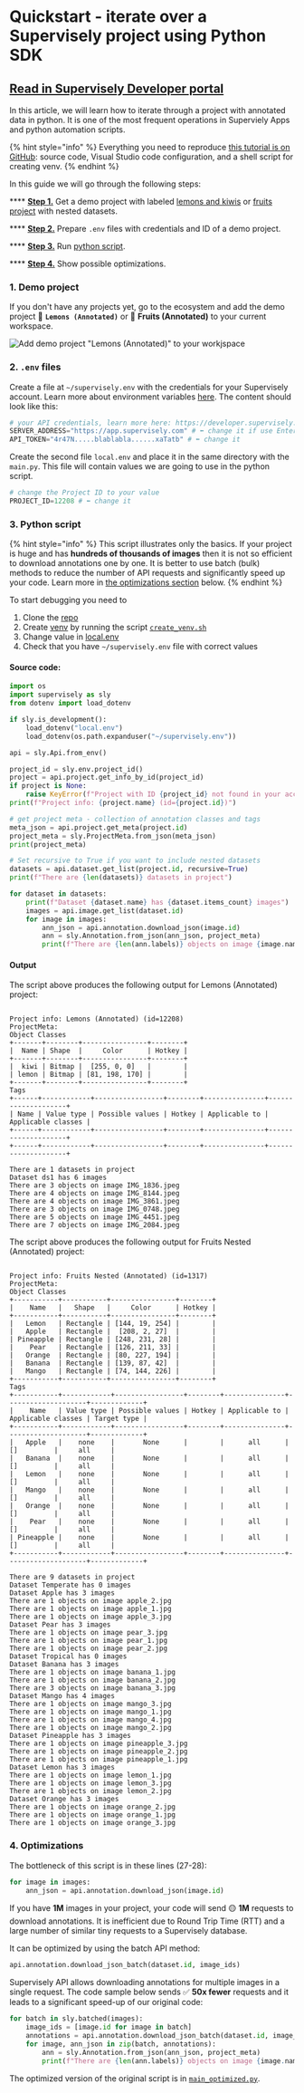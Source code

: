 # Quickstart  - iterate over a Supervisely project using Python SDK
## [Read in Supervisely Developer portal](https://developer.supervisely.com/getting-started/python-sdk-tutorials/iterate-over-a-project)

In this article, we will learn how to iterate through a project with annotated data in python. It is one of the most frequent operations in Superviely Apps and python automation scripts.

{% hint style="info" %}
Everything you need to reproduce [this tutorial is on GitHub](https://github.com/supervisely-ecosystem/iterate-over-project): source code, Visual Studio code configuration, and a shell script for creating venv.
{% endhint %}

In this guide we will go through the following steps:

\*\*\*\* [**Step 1.**](iterate-over-a-project.md#1-demo-project) Get a demo project with labeled [lemons and kiwis]((https://ecosystem.supervisely.com/projects/lemons-annotated)) or [fruits project](https://ecosystem.supervisely.com/apps/fruits-nested-annotated) with nested datasets.

\*\*\*\* [**Step 2.**](iterate-over-a-project.md#2-env-files) Prepare `.env` files with credentials and ID of a demo project.

\*\*\*\* [**Step 3.**](iterate-over-a-project.md#3-python-script) Run [python script](https://github.com/supervisely-ecosystem/iterate-over-project/blob/master/main.py).

\*\*\*\* [**Step 4.**](iterate-over-a-project.md#4-optimizations) Show possible optimizations.

### 1. Demo project

If you don't have any projects yet, go to the ecosystem and add the demo project 🍋 **`Lemons (Annotated)`**  or 🍍 **Fruits (Annotated)** to your current workspace.

![Add demo project "Lemons (Annotated)" to your workjspace](https://user-images.githubusercontent.com/12828725/180640631-8636ac88-a8f7-4f72-90bb-84438d12f247.png)

### 2. `.env` files

Create a file at `~/supervisely.env` with the credentials for your Supervisely account. Learn more about environment variables [here](../../environment-variables.md). The content should look like this:

```python
# your API credentials, learn more here: https://developer.supervisely.com/getting-started/basics-of-authentication
SERVER_ADDRESS="https://app.supervisely.com" # ⬅️ change it if use Enterprise Edition
API_TOKEN="4r47N.....blablabla......xaTatb" # ⬅️ change it
```

Create the second file `local.env` and place it in the same directory with the `main.py`. This file will contain values we are going to use in the python script.

```python
# change the Project ID to your value
PROJECT_ID=12208 # ⬅️ change it
```

### 3. Python script

{% hint style="info" %}
This script illustrates only the basics. If your project is huge and has **hundreds of thousands of images** then it is not so efficient to download annotations one by one. It is better to use batch (bulk) methods to reduce the number of API requests and significantly speed up your code. Learn more in [the optimizations section](iterate-over-a-project.md#optimizations) below.
{% endhint %}

To start debugging you need to

1. Clone the [repo](https://github.com/supervisely-ecosystem/iterate-over-project)
2. Create [venv](https://docs.python.org/3/library/venv.html) by running the script [`create_venv.sh`](https://github.com/supervisely-ecosystem/iterate-over-project/blob/master/create\_venv.sh)
3. Change value in [local.env](https://github.com/supervisely-ecosystem/iterate-over-project/blob/master/local.env)
4. Check that you have `~/supervisely.env` file with correct values

#### Source code:

```python
import os
import supervisely as sly
from dotenv import load_dotenv

if sly.is_development():
    load_dotenv("local.env")
    load_dotenv(os.path.expanduser("~/supervisely.env"))

api = sly.Api.from_env()

project_id = sly.env.project_id()
project = api.project.get_info_by_id(project_id)
if project is None:
    raise KeyError(f"Project with ID {project_id} not found in your account")
print(f"Project info: {project.name} (id={project.id})")

# get project meta - collection of annotation classes and tags
meta_json = api.project.get_meta(project.id)
project_meta = sly.ProjectMeta.from_json(meta_json)
print(project_meta)

# Set recursive to True if you want to include nested datasets
datasets = api.dataset.get_list(project.id, recursive=True) 
print(f"There are {len(datasets)} datasets in project")

for dataset in datasets:
    print(f"Dataset {dataset.name} has {dataset.items_count} images")
    images = api.image.get_list(dataset.id)
    for image in images:
        ann_json = api.annotation.download_json(image.id)
        ann = sly.Annotation.from_json(ann_json, project_meta)
        print(f"There are {len(ann.labels)} objects on image {image.name}")
```

#### Output

The script above produces the following output for Lemons (Annotated) project:

```text

Project info: Lemons (Annotated) (id=12208)
ProjectMeta:
Object Classes
+-------+--------+----------------+--------+
|  Name | Shape  |     Color      | Hotkey |
+-------+--------+----------------+--------+
|  kiwi | Bitmap |  [255, 0, 0]   |        |
| lemon | Bitmap | [81, 198, 170] |        |
+-------+--------+----------------+--------+
Tags
+------+------------+-----------------+--------+---------------+--------------------+
| Name | Value type | Possible values | Hotkey | Applicable to | Applicable classes |
+------+------------+-----------------+--------+---------------+--------------------+
+------+------------+-----------------+--------+---------------+--------------------+

There are 1 datasets in project
Dataset ds1 has 6 images
There are 3 objects on image IMG_1836.jpeg
There are 4 objects on image IMG_8144.jpeg
There are 4 objects on image IMG_3861.jpeg
There are 3 objects on image IMG_0748.jpeg
There are 5 objects on image IMG_4451.jpeg
There are 7 objects on image IMG_2084.jpeg
```

The script above produces the following output for Fruits Nested (Annotated) project:

```text

Project info: Fruits Nested (Annotated) (id=1317)
ProjectMeta:
Object Classes
+-----------+-----------+----------------+--------+
|    Name   |   Shape   |     Color      | Hotkey |
+-----------+-----------+----------------+--------+
|   Lemon   | Rectangle | [144, 19, 254] |        |
|   Apple   | Rectangle |  [208, 2, 27]  |        |
| Pineapple | Rectangle | [248, 231, 28] |        |
|    Pear   | Rectangle | [126, 211, 33] |        |
|   Orange  | Rectangle | [80, 227, 194] |        |
|   Banana  | Rectangle | [139, 87, 42]  |        |
|   Mango   | Rectangle | [74, 144, 226] |        |
+-----------+-----------+----------------+--------+
Tags
+-----------+------------+-----------------+--------+---------------+--------------------+-------------+
|    Name   | Value type | Possible values | Hotkey | Applicable to | Applicable classes | Target type |
+-----------+------------+-----------------+--------+---------------+--------------------+-------------+
|   Apple   |    none    |       None      |        |      all      |         []         |     all     |
|   Banana  |    none    |       None      |        |      all      |         []         |     all     |
|   Lemon   |    none    |       None      |        |      all      |         []         |     all     |
|   Mango   |    none    |       None      |        |      all      |         []         |     all     |
|   Orange  |    none    |       None      |        |      all      |         []         |     all     |
|    Pear   |    none    |       None      |        |      all      |         []         |     all     |
| Pineapple |    none    |       None      |        |      all      |         []         |     all     |
+-----------+------------+-----------------+--------+---------------+--------------------+-------------+

There are 9 datasets in project
Dataset Temperate has 0 images
Dataset Apple has 3 images
There are 1 objects on image apple_2.jpg
There are 1 objects on image apple_1.jpg
There are 1 objects on image apple_3.jpg
Dataset Pear has 3 images
There are 1 objects on image pear_3.jpg
There are 1 objects on image pear_1.jpg
There are 1 objects on image pear_2.jpg
Dataset Tropical has 0 images
Dataset Banana has 3 images
There are 1 objects on image banana_1.jpg
There are 1 objects on image banana_2.jpg
There are 3 objects on image banana_3.jpg
Dataset Mango has 4 images
There are 1 objects on image mango_3.jpg
There are 1 objects on image mango_1.jpg
There are 1 objects on image mango_4.jpg
There are 1 objects on image mango_2.jpg
Dataset Pineapple has 3 images
There are 1 objects on image pineapple_3.jpg
There are 1 objects on image pineapple_2.jpg
There are 1 objects on image pineapple_1.jpg
Dataset Lemon has 3 images
There are 1 objects on image lemon_1.jpg
There are 1 objects on image lemon_3.jpg
There are 1 objects on image lemon_2.jpg
Dataset Orange has 3 images
There are 1 objects on image orange_2.jpg
There are 1 objects on image orange_1.jpg
There are 1 objects on image orange_3.jpg
```

### 4. Optimizations

The bottleneck of this script is in these lines (27-28):

```python
for image in images:
    ann_json = api.annotation.download_json(image.id)
```

If you have **1M** images in your project, your code will send 🟡 **1M** requests to download annotations. It is inefficient due to Round Trip Time (RTT) and a large number of similar tiny requests to a Supervisely database.

It can be optimized by using the batch API method:

```python
api.annotation.download_json_batch(dataset.id, image_ids) 
```

Supervisely API allows downloading annotations for multiple images in a single request. The code sample below sends ✅ **50x fewer** requests and it leads to a significant speed-up of our original code:

```python
for batch in sly.batched(images):
    image_ids = [image.id for image in batch]
    annotations = api.annotation.download_json_batch(dataset.id, image_ids)
    for image, ann_json in zip(batch, annotations):
        ann = sly.Annotation.from_json(ann_json, project_meta)
        print(f"There are {len(ann.labels)} objects on image {image.name}")
```

The optimized version of the original script is in [`main_optimized.py`](https://github.com/supervisely-ecosystem/iterate-over-project/blob/master/main_optimized.py).
